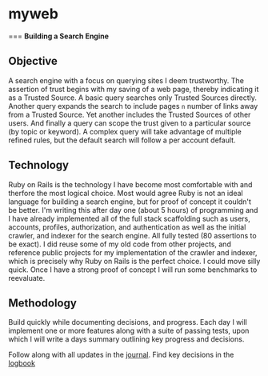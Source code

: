 # myweb
===
**Building a Search Engine**

## Objective
A search engine with a focus on querying sites I deem trustworthy. The assertion of trust begins with my saving
of a web page, thereby indicating it as a Trusted Source. A basic query searches only Trusted Sources directly.
Another query expands the search to include pages `n` number of links away from a Trusted Source. Yet another includes
the Trusted Sources of other users. And finally a query can scope the trust given to a particular source (by topic or keyword).
A complex query will take advantage of multiple refined rules, but the default search will follow a per account default.

## Technology
Ruby on Rails is the technology I have become most comfortable with and therfore the most logical choice. Most would
agree Ruby is not an ideal language for building a search engine, but for proof of concept it couldn't be better. I'm writing
this after day one (about 5 hours) of programming and I have already implemented all of the full stack scaffolding such as
users, accounts, profiles, authorization, and authentication as well as the initial crawler, and indexer for the search
engine. All fully tested (80 assertions to be exact). I did reuse some of my old code from other projects, and
reference public projects for my implementation of the crawler and indexer, which is precisely why Ruby on Rails is
the perfect choice. I could move silly quick. Once I have a strong proof of concept I will run some benchmarks to reevaluate.


## Methodology
Build quickly while documenting decisions, and progress. Each day I will implement one or more features along with a
suite of passing tests, upon which I will write a days summary outlining key progress and decisions.

Follow along with all updates in the [journal](notebook/journal).
Find key decisions in the [logbook](notebook)
